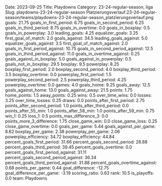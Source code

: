 Date: 2023-09-25
Title: Playdowns
Category: 23-24-regular-season, liga
Slug: playdowns-23-24-regular-season
Platzierungsverlauf:23-24-regular-season/teams/playdowns-23-24-regular-season_platzierungsverlauf.png
goals: 21.75
goals_in_first_period: 6.75
goals_in_second_period: 6.25
goals_in_third_period: 8.75
goals_in_overtime: 0.0
goals_in_boxplay: 0.5
goals_in_powerplay: 3.0
leading_goals: 4.25
equalizer_goals: 3.25
first_goal_of_match: 2.0
goals_against: 34.5
leading_goals_against: 5.0
equalizer_goals_against: 3.5
first_goal_of_match_against: 2.0
goals_in_first_period_against: 10.75
goals_in_second_period_against: 12.5
goals_in_third_period_against: 11.0
goals_in_overtime_against: 0.25
goals_against_in_boxplay: 5.0
goals_against_in_powerplay: 0.5
goals_not_in_boxplay: 29.5
boxplay: 9.5
powerplay: 8.25
boxplay_first_period: 2.0
boxplay_second_period: 4.0
boxplay_third_period: 3.5
boxplay_overtime: 0.0
powerplay_first_period: 1.5
powerplay_second_period: 2.5
powerplay_third_period: 4.25
powerplay_overtime: 0.0
games: 4.0
goals_home: 9.25
goals_away: 12.5
goals_against_home: 13.0
goals_against_away: 21.5
points: 1.75
home_points: 1.5
away_points: 0.25
wins: 0.5
over_time_wins: 0.0
losses: 3.25
over_time_losses: 0.25
draws: 0.0
points_after_first_period: 2.75
points_after_second_period: 1.0
points_after_third_period: 0.0
points_after_55_min: 1.0
points_after_58_min: 1.0
points_after_59_min: 0.75
win_1: 0.25
loss_1: 0.5
points_max_difference_3: 0.0
points_more_3_difference: 1.75
close_game_win: 0.0
close_game_loss: 0.25
close_game_overtime: 0.0
goals_per_game: 5.44
goals_against_per_game: 8.62
boxplay_per_game: 2.38
powerplay_per_game: 2.06
powerplay_efficiency: 34.72
boxplay_efficiency: 44.84
percent_goals_first_period: 31.66
percent_goals_second_period: 28.88
percent_goals_third_period: 39.45
percent_goals_overtime: 0.0
percent_goals_first_period_against: 31.11
percent_goals_second_period_against: 36.34
percent_goals_third_period_against: 31.88
percent_goals_overtime_against: 0.68
points_per_game: 0.44
goal_difference: -12.75
goal_difference_per_game: -3.19
scoring_ratio: 0.63
rank: 10.5
is_playoffs: 0.0
team: Playdowns
